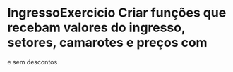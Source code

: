 # IngressoExercicio Criar funções que recebam valores do ingresso, setores, camarotes e preços com
e sem descontos
